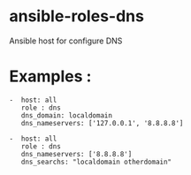 ansible-roles-dns
=================

Ansible host for configure DNS

# Examples :
```
-  host: all
   role : dns
   dns_domain: localdomain
   dns_nameservers: ['127.0.0.1', '8.8.8.8']

-  host: all
   role : dns
   dns_nameservers: ['8.8.8.8']  
   dns_searchs: "localdomain otherdomain"

```
